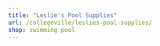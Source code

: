 ```yaml
---
title: "Leslie's Pool Supplies"
url: /collegeville/leslies-pool-supplies/
shop: swimming pool
---
```

